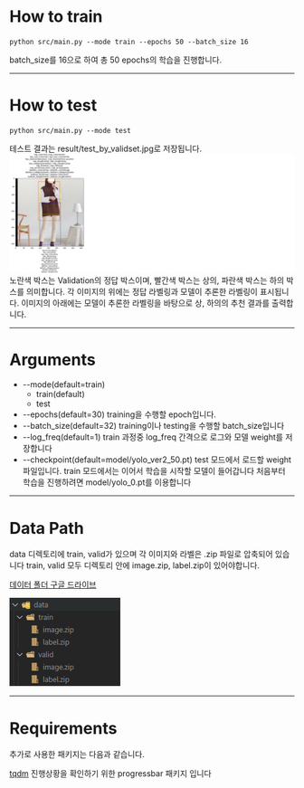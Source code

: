 # How to train

```
python src/main.py --mode train --epochs 50 --batch_size 16
```
batch_size를 16으로 하여 총 50 epochs의 학습을 진행합니다.

---

# How to test

```
python src/main.py --mode test
```
테스트 결과는 result/test_by_validset.jpg로 저장됩니다.
![output](result/test_by_validset.jpg)
노란색 박스는 Validation의 정답 박스이며, 빨간색 박스는 상의, 파란색 박스는 하의 박스를 의미합니다.
각 이미지의 위에는 정답 라벨링과 모델이 추론한 라벨링이 표시됩니다.
이미지의 아래에는 모델이 추론한 라벨링을 바탕으로 상, 하의의 추천 결과를 출력합니다.

---

# Arguments

* --mode(default=train)
  * train(default)
  * test
* --epochs(default=30)
  training을 수행할 epoch입니다.
* --batch_size(default=32)
  training이나 testing을 수행할 batch_size입니다
* --log_freq(default=1)
  train 과정중 log_freq 간격으로 로그와 모델 weight를 저장합니다
* --checkpoint(default=model/yolo_ver2_50.pt)
  test 모드에서 로드할 weight 파일입니다.
  train 모드에서는 이어서 학습을 시작할 모델이 들어갑니다
  처음부터 학습을 진행하려면 model/yolo_0.pt를 이용합니다

---

# Data Path

data 디렉토리에 train, valid가 있으며 각 이미지와 라벨은 .zip 파일로 압축되어 있습니다
train, valid 모두 디렉토리 안에 image.zip, label.zip이 있어야합니다.

[데이터 폴더 구글 드라이브](https://drive.google.com/drive/folders/17jvy7wNuypgf2S9PZuhvCIpPIjD06M2V?usp=share_link)

![데이터 위치](src/utils/data_path.png)

---

# Requirements

추가로 사용한 패키지는 다음과 같습니다.

[tqdm](https://github.com/tqdm/tqdm/) 진행상황을 확인하기 위한 progressbar 패키지 입니다
